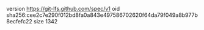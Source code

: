version https://git-lfs.github.com/spec/v1
oid sha256:cee2c7e290f012bd8fa0a843e497586702620f64da79f049a8b977b8ecfefc22
size 1342
